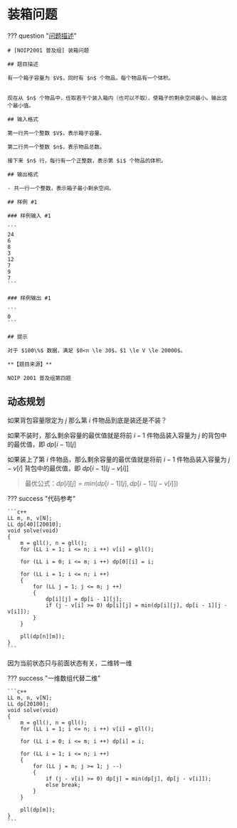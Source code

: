 # 装箱问题

??? question "[问题描述](https://www.luogu.com.cn/problem/P1049)"

    # [NOIP2001 普及组] 装箱问题

    ## 题目描述

    有一个箱子容量为 $V$，同时有 $n$ 个物品，每个物品有一个体积。


    现在从 $n$ 个物品中，任取若干个装入箱内（也可以不取），使箱子的剩余空间最小。输出这个最小值。

    ## 输入格式

    第一行共一个整数 $V$，表示箱子容量。

    第二行共一个整数 $n$，表示物品总数。

    接下来 $n$ 行，每行有一个正整数，表示第 $i$ 个物品的体积。

    ## 输出格式

    - 共一行一个整数，表示箱子最小剩余空间。

    ## 样例 #1

    ### 样例输入 #1

    ```
    24
    6
    8
    3
    12
    7
    9
    7
    ```

    ### 样例输出 #1

    ```
    0
    ```

    ## 提示

    对于 $100\%$ 数据，满足 $0<n \le 30$，$1 \le V \le 20000$。

    **【题目来源】**

    NOIP 2001 普及组第四题

## 动态规划

如果背包容量限定为 $j$ 那么第 $i$ 件物品到底是装还是不装？

如果不装时，那么剩余容量的最优值就是将前 $i-1$ 件物品装入容量为 $j$ 的背包中的最优值，即 $dp[i - 1][j]$

如果装上了第 $i$ 件物品，那么剩余容量的最优值就是将前 $i-1$ 件物品装入容量为 $j-v[i]$ 背包中的最优值，即 $dp[i - 1][j - v[i]]$

> 最优公式：$dp[i][j] = min(dp[i-1][j], dp[i-1][j-v[i]])$

??? success "代码参考"

    ```c++
    LL m, n, v[N];
    LL dp[40][20010];
    void solve(void)
    {
        m = gll(), n = gll();
        for (LL i = 1; i <= n; i ++) v[i] = gll();

        for (LL i = 0; i <= m; i ++) dp[0][i] = i;

        for (LL i = 1; i <= n; i ++)
        {
            for (LL j = 1; j <= m; j ++)
            {
                dp[i][j] = dp[i - 1][j];
                if (j - v[i] >= 0) dp[i][j] = min(dp[i][j], dp[i - 1][j - v[i]]);
            }
        }

        pll(dp[n][m]);
    }
    ```

因为当前状态只与前面状态有关，二维转一维

??? success "一维数组代替二维"

    ```c++
    LL m, n, v[N];
    LL dp[20100];
    void solve(void)
    {
        m = gll(), n = gll();
        for (LL i = 1; i <= n; i ++) v[i] = gll();

        for (LL i = 0; i <= m; i ++) dp[i] = i;

        for (LL i = 1; i <= n; i ++)
        {
            for (LL j = m; j >= 1; j --)
            {
                if (j - v[i] >= 0) dp[j] = min(dp[j], dp[j - v[i]]);
                else break;
            }
        }

        pll(dp[m]);
    }
    ```